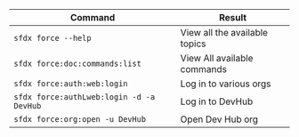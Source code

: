 
|Command|Result|
|-------|------------|
|`sfdx force --help`|View all the available topics|
|`sfdx force:doc:commands:list`|View All available commands|
|`sfdx force:auth:web:login`|Log in to various orgs|
|`sfdx force:authLweb:login -d -a DevHub`|Log in to DevHub|
|`sfdx force:org:open -u DevHub`|Open Dev Hub org|
